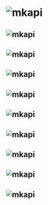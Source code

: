 # ![mkapi](varname|plain|link|sourcelink)

## ![mkapi](varname.MultipleTargetAssignmentWarning||link|sourcelink)
## ![mkapi](varname.VarnameRetrievingWarning||link|sourcelink)
## ![mkapi](varname.VarnameRetrievingError||link|sourcelink)
## ![mkapi](varname.varname||link|sourcelink)
## ![mkapi](varname.will||link|sourcelink)
## ![mkapi](varname.inject||link|sourcelink)
## ![mkapi](varname.nameof||link|sourcelink)
## ![mkapi](varname.namedtuple||link|sourcelink)
## ![mkapi](varname.Wrapper||link|sourcelink)
